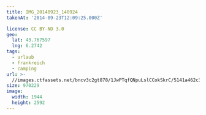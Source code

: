 ```yaml
---
title: IMG_20140923_140924
takenAt: '2014-09-23T12:09:25.000Z'

license: CC BY-ND 3.0
geo:
  lat: 43.767597
  lng: 6.2742
tags:
  - urlaub
  - frankreich
  - camping
url: >-
  //images.ctfassets.net/bncv3c2gt878/1JwPTqfQNpuLslCCokSkrC/5141a462c339756f93c80ab4e15124f5/img_20140923_140924_28208941832_o
size: 970229
image:
  width: 1944
  height: 2592
---
```

